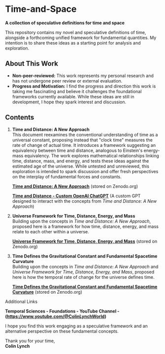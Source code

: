 
<head>
    <link rel="icon" type="image/png" href="favicon.png?v=2">
</head>

# Time-and-Space #
**A collection of speculative definitions for time and space**

This repository contains my novel and speculative definitions of time, alongside a forthcoming unified framework for fundamental quantities. My intention is to share these ideas as a starting point for analysis and exploration.

## About This Work  
- **Non-peer-reviewed:** This work represents my personal research and has not undergone peer review or external evaluation.  
- **Progress and Motivation:** I find the progress and direction this work is taking me fascinating and believe it challenges the foundational frameworks currently available. While these ideas are still in development, I hope they spark interest and discussion.  

## Contents  
1. **Time and Distance: A New Approach**  
   This document reexamines the conventional understanding of time as a universal constant, proposing instead that "clock time" measures the rate of change of actual time. It introduces a framework suggesting an equivalency between time and distance, analogous to Einstein's energy-mass equivalency. The work explores mathematical relationships linking time, distance, mass, and energy, and tests these ideas against the estimated age of the universe. While untested and unreviewed, this exploration is intended to spark discussion and offer fresh perspectives on the interplay of fundamental forces and constants.  

   **[Time and Distance: A New Approach](https://doi.org/10.5281/zenodo.14560148)** (stored on Zenodo.org)

   **[Time and Distance - Custom OpenAI ChatGPT](https://chatgpt.com/g/g-67731559dc9481918ddf4a312de0516b-time-and-distance-a-new-approach)** (A custom GPT designed to interact with the concepts from *Time and Distance: A New Approach*)

3. **Universe Framework for Time, Distance, Energy, and Mass**  
   Building upon the concepts in *Time and Distance: A New Approach*, proposed here is a framework for how time, distance, energy, and mass relate to each other within a universe.

   **[Universe Framework for Time, Distance, Energy, and Mass](https://doi.org/10.5281/zenodo.14597436)** (stored on Zenodo.org)

2. **Time Defines the Gravitational Constant and Fundamental Spacetime Curvature**  
   Building upon the concepts in *Time and Distance: A New Approach* and *Universe Framework for Time, Distance, Energy, and Mass*, proposed here is how the temporal rate of change for the universe defines time.

   **[Time Defines the Gravitational Constant and Fundamental Spacetime Curvature](https://doi.org/10.5281/zenodo.14624275)** (stored on Zenodo.org)

Additional Links

**Temporal Sciences - Foundations - YouTube Channel - (https://www.youtube.com/@ColinLynchWorld)**


I hope you find this work engaging as a speculative framework and an alternative perspective on these fundamental concepts.

Thank you for your time,  
**Colin Lynch**
